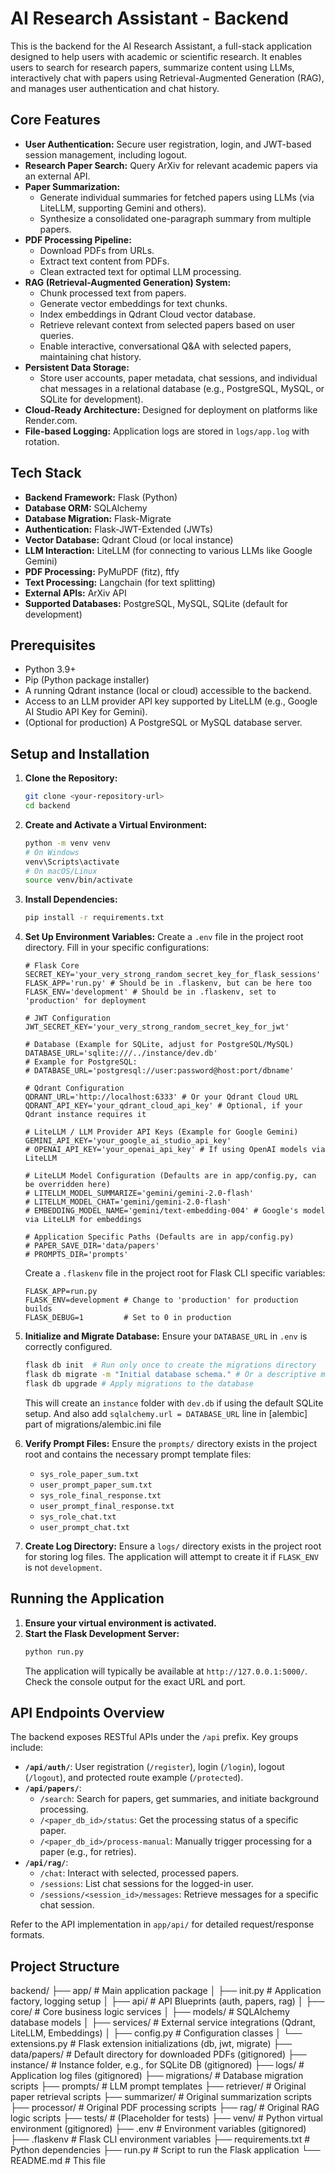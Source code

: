 # AI Research Assistant - Backend

This is the backend for the AI Research Assistant, a full-stack application designed to help users with academic or scientific research. It enables users to search for research papers, summarize content using LLMs, interactively chat with papers using Retrieval-Augmented Generation (RAG), and manages user authentication and chat history.

## Core Features

* **User Authentication:** Secure user registration, login, and JWT-based session management, including logout.
* **Research Paper Search:** Query ArXiv for relevant academic papers via an external API.
* **Paper Summarization:**
    * Generate individual summaries for fetched papers using LLMs (via LiteLLM, supporting Gemini and others).
    * Synthesize a consolidated one-paragraph summary from multiple papers.
* **PDF Processing Pipeline:**
    * Download PDFs from URLs.
    * Extract text content from PDFs.
    * Clean extracted text for optimal LLM processing.
* **RAG (Retrieval-Augmented Generation) System:**
    * Chunk processed text from papers.
    * Generate vector embeddings for text chunks.
    * Index embeddings in Qdrant Cloud vector database.
    * Retrieve relevant context from selected papers based on user queries.
    * Enable interactive, conversational Q&A with selected papers, maintaining chat history.
* **Persistent Data Storage:**
    * Store user accounts, paper metadata, chat sessions, and individual chat messages in a relational database (e.g., PostgreSQL, MySQL, or SQLite for development).
* **Cloud-Ready Architecture:** Designed for deployment on platforms like Render.com.
* **File-based Logging:** Application logs are stored in `logs/app.log` with rotation.

## Tech Stack

* **Backend Framework:** Flask (Python)
* **Database ORM:** SQLAlchemy
* **Database Migration:** Flask-Migrate
* **Authentication:** Flask-JWT-Extended (JWTs)
* **Vector Database:** Qdrant Cloud (or local instance)
* **LLM Interaction:** LiteLLM (for connecting to various LLMs like Google Gemini)
* **PDF Processing:** PyMuPDF (fitz), ftfy
* **Text Processing:** Langchain (for text splitting)
* **External APIs:** ArXiv API
* **Supported Databases:** PostgreSQL, MySQL, SQLite (default for development)

## Prerequisites

* Python 3.9+
* Pip (Python package installer)
* A running Qdrant instance (local or cloud) accessible to the backend.
* Access to an LLM provider API key supported by LiteLLM (e.g., Google AI Studio API Key for Gemini).
* (Optional for production) A PostgreSQL or MySQL database server.

## Setup and Installation

1.  **Clone the Repository:**
    ```bash
    git clone <your-repository-url>
    cd backend
    ```

2.  **Create and Activate a Virtual Environment:**
    ```bash
    python -m venv venv
    # On Windows
    venv\Scripts\activate
    # On macOS/Linux
    source venv/bin/activate
    ```

3.  **Install Dependencies:**
    ```bash
    pip install -r requirements.txt
    ```

4.  **Set Up Environment Variables:**
    Create a `.env` file in the project root directory. Fill in your specific configurations:
    ```env
    # Flask Core
    SECRET_KEY='your_very_strong_random_secret_key_for_flask_sessions'
    FLASK_APP='run.py' # Should be in .flaskenv, but can be here too
    FLASK_ENV='development' # Should be in .flaskenv, set to 'production' for deployment

    # JWT Configuration
    JWT_SECRET_KEY='your_very_strong_random_secret_key_for_jwt'

    # Database (Example for SQLite, adjust for PostgreSQL/MySQL)
    DATABASE_URL='sqlite:///../instance/dev.db'
    # Example for PostgreSQL:
    # DATABASE_URL='postgresql://user:password@host:port/dbname'

    # Qdrant Configuration
    QDRANT_URL='http://localhost:6333' # Or your Qdrant Cloud URL
    QDRANT_API_KEY='your_qdrant_cloud_api_key' # Optional, if your Qdrant instance requires it

    # LiteLLM / LLM Provider API Keys (Example for Google Gemini)
    GEMINI_API_KEY='your_google_ai_studio_api_key'
    # OPENAI_API_KEY='your_openai_api_key' # If using OpenAI models via LiteLLM

    # LiteLLM Model Configuration (Defaults are in app/config.py, can be overridden here)
    # LITELLM_MODEL_SUMMARIZE='gemini/gemini-2.0-flash'
    # LITELLM_MODEL_CHAT='gemini/gemini-2.0-flash'
    # EMBEDDING_MODEL_NAME='gemini/text-embedding-004' # Google's model via LiteLLM for embeddings

    # Application Specific Paths (Defaults are in app/config.py)
    # PAPER_SAVE_DIR='data/papers'
    # PROMPTS_DIR='prompts'
    ```
    Create a `.flaskenv` file in the project root for Flask CLI specific variables:
    ```env
    FLASK_APP=run.py
    FLASK_ENV=development # Change to 'production' for production builds
    FLASK_DEBUG=1         # Set to 0 in production
    ```

5.  **Initialize and Migrate Database:**
    Ensure your `DATABASE_URL` in `.env` is correctly configured.
    ```bash
    flask db init  # Run only once to create the migrations directory
    flask db migrate -m "Initial database schema." # Or a descriptive message for changes
    flask db upgrade # Apply migrations to the database
    ```
    This will create an `instance` folder with `dev.db` if using the default SQLite setup.
    And also add `sqlalchemy.url = DATABASE_URL` line in [alembic] part of migrations/alembic.ini file

6.  **Verify Prompt Files:**
    Ensure the `prompts/` directory exists in the project root and contains the necessary prompt template files:
    * `sys_role_paper_sum.txt`
    * `user_prompt_paper_sum.txt`
    * `sys_role_final_response.txt`
    * `user_prompt_final_response.txt`
    * `sys_role_chat.txt`
    * `user_prompt_chat.txt`

7.  **Create Log Directory:**
    Ensure a `logs/` directory exists in the project root for storing log files. The application will attempt to create it if `FLASK_ENV` is not `development`.

## Running the Application

1.  **Ensure your virtual environment is activated.**
2.  **Start the Flask Development Server:**
    ```bash
    python run.py
    ```
    The application will typically be available at `http://127.0.0.1:5000/`. Check the console output for the exact URL and port.

## API Endpoints Overview

The backend exposes RESTful APIs under the `/api` prefix. Key groups include:

* **`/api/auth/`**: User registration (`/register`), login (`/login`), logout (`/logout`), and protected route example (`/protected`).
* **`/api/papers/`**:
    * `/search`: Search for papers, get summaries, and initiate background processing.
    * `/<paper_db_id>/status`: Get the processing status of a specific paper.
    * `/<paper_db_id>/process-manual`: Manually trigger processing for a paper (e.g., for retries).
* **`/api/rag/`**:
    * `/chat`: Interact with selected, processed papers.
    * `/sessions`: List chat sessions for the logged-in user.
    * `/sessions/<session_id>/messages`: Retrieve messages for a specific chat session.

Refer to the API implementation in `app/api/` for detailed request/response formats.

## Project Structure
backend/
├── app/                     # Main application package
│   ├── init.py          # Application factory, logging setup
│   ├── api/                 # API Blueprints (auth, papers, rag)
│   ├── core/                # Core business logic services
│   ├── models/              # SQLAlchemy database models
│   ├── services/            # External service integrations (Qdrant, LiteLLM, Embeddings)
│   ├── config.py            # Configuration classes
│   └── extensions.py        # Flask extension initializations (db, jwt, migrate)
├── data/papers/             # Default directory for downloaded PDFs (gitignored)
├── instance/                # Instance folder, e.g., for SQLite DB (gitignored)
├── logs/                    # Application log files (gitignored)
├── migrations/              # Database migration scripts
├── prompts/                 # LLM prompt templates
├── retriever/               # Original paper retrieval scripts
├── summarizer/              # Original summarization scripts
├── processor/               # Original PDF processing scripts
├── rag/                     # Original RAG logic scripts
├── tests/                   # (Placeholder for tests)
├── venv/                    # Python virtual environment (gitignored)
├── .env                     # Environment variables (gitignored)
├── .flaskenv                # Flask CLI environment variables
├── requirements.txt         # Python dependencies
├── run.py                   # Script to run the Flask application
└── README.md                # This file